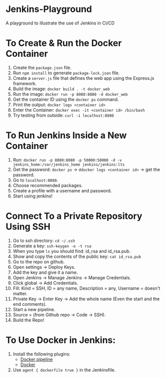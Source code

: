 # Jenkins-Playground
A playground to illustrate the use of Jenkins in CI/CD

# To Create & Run the Docker Container
1. Create the `package.json` file.
2. Run `npm install` to generate `package-lock.json` file.
3. Create a `server.js` file that defines the web app using the Express.js framework.
4. Build the image: `docker build . -t docker_web`
5. Run the image: `docker run -p 8080:8080 -d docker_web`
6. Get the container ID using the `docker ps` command.
7. Print the output: `docker logs <container id>`
8. Enter the Container: `docker exec -it <container id> /bin/bash`
9. Try testing from outside: `curl -i localhost:8080`

# To Run Jenkins Inside a New Container
1. Run: `docker run -p 8080:8080 -p 50000:50000 -d -v jenkins_home:/var/jenkins_home jenkins/jenkins:lts`
2. Get the password: `docker ps` -> `ddocker logs <container id>` -> get the password.
3. Go to `localhost:8080`.
4. Choose recommended packages.
5. Create a profile with a username and password.
6. Start using jenkins!

# Connect To a Private Repository Using SSH
1. Go to ssh directory: `cd ~/.ssh`
2. Generate a key: `ssh-keygen -o -t rsa`
3. When you type `ls` you should find: id_rsa and id_rsa.pub.
4. Show and copy the contents of the public key: `cat id_rsa.pub`
5. Go to the repo on github.
6. Open settings -> Deploy Keys.
7. Add the key and give it a name.
8. Open Jenkins -> Manage Jenkins -> Manage Credentials.
9. Click global -> Add Credentials.
10. Fill: Kind = SSH, ID = any name, Description = any, Username = doesn't matter.
11. Private Key -> Enter Key -> Add the whole name (Even the start and the end comments).
12. Start a new pipeline.
13. Source = (from Github repo -> Code -> SSH).
14. Build the Repo!
  
# To Use Docker in Jenkins:
1. Install the following plugins:
   - [Docker pipeline][1] 
   - [Docker][2] 
2. Use `agent { dockerfile true }` in the Jenkinsfile.

  [1]: https://plugins.jenkins.io/docker-workflow/
  [2]: https://plugins.jenkins.io/docker-plugin/

  <!--  -->